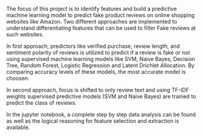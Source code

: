 The focus of this project is to identify features and build a predictive machine learning model to predict fake product reviews on online shopping websites like Amazon. 
Two different approaches are implemented to understand differentiating features that can be used to filter Fake reviews at such websites.

In first approach, predictors like verified purchase, review length, and sentiment polarity of reviews is utilized to predict if a review is fake or not using supervised machine learning models like SVM, Naive Bayes, Decision Tree, Random Forest, Logistic Regression and Latent Drichlet Allocation. By comparing accuracy levels of these models, the most accurate model is choosen.

In second approach, focus is shifted to only review text and using TF-IDF weights supervised predictive models (SVM and Naive Bayes) are trained to predict the class of reviews.


In the jupyter notebook, a complete step by step data analysis can be found as well as the logical reasoning for feature selection and extraction is available.